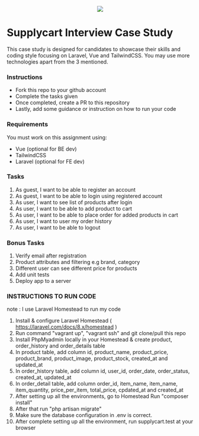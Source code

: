 <p align="center">
    <img align="center" src="https://supplycart.my/wp-content/uploads/2019/09/sc_logo_tm.png">
</p>

# Supplycart Interview Case Study

This case study is designed for candidates to showcase their skills and coding style focusing on Laravel, Vue and TailwindCSS. You may use more technologies apart from the 3 mentioned. 

### Instructions

- Fork this repo to your github account
- Complete the tasks given
- Once completed, create a PR to this repository
- Lastly, add some guidance or instruction on how to run your code

### Requirements

You must work on this assignment using:
 - Vue (optional for BE dev)
 - TailwindCSS
 - Laravel (optional for FE dev)

### Tasks

1. As guest, I want to be able to register an account
2. As guest, I want to be able to login using registered account
3. As user, I want to see list of products after login
4. As user, I want to be able to add product to cart
5. As user, I want to be able to place order for added products in cart
6. As user, I want to user my order history
7. As user, I want to be able to logout

### Bonus Tasks

1. Verify email after registration
2. Product attributes and filtering e.g brand, category
3. Different user can see different price for products
4. Add unit tests
5. Deploy app to a server


### INSTRUCTIONS TO RUN CODE 

note : I use Laravel Homestead to run my code

1. Install & configure Laravel Homestead ( https://laravel.com/docs/8.x/homestead )
2. Run command "vagrant up", "vagrant ssh" and git clone/pull this repo
3. Install PhpMyadmin locally in your Homestead & create product, order_history and order_details table
4. In product table, add column id, product_name, product_price, product_brand, product_image, product_stock, created_at and updated_at
5. In order_history table, add column id, user_id, order_date, order_status, created_at, updated_at
6. In order_detail table, add column order_id, item_name, item_name, item_quantity, price_per_item, total_price, cpdated_at and created_at
7. After setting up all the environments, go to Homestead Run "composer install"
8. After that run "php artisan migrate"
9. Make sure the database configuration in .env is correct. 
10. After complete setting up all the environment, run supplycart.test at your browser


